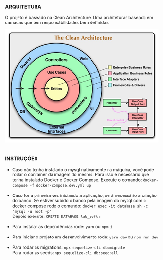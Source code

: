 <h3>ARQUITETURA</h3>
<p>O projeto é baseado na Clean Architecture. Uma architeturas baseada em camadas que tem responsábilidades bem definidas.</p>
<img src="assets/CleanArchitecture.jpg">
<br><br>
<h3> INSTRUÇÕES </h3>
<ul>
    <li> 
        Caso não tenha instalado o mysql nativamente na máquina, você pode rodar o container da imagem do mesmo. Para isso é necessário que tenha instalado Docker e Docker Compose. Execute o comando: 
        <code>docker-compose -f docker-compose.dev.yml up</code> 
    </li>
    <br>
    <li>
        Caso for a primeira vez iniciando a aplicação, será necessário a criação do banco.
        Se estiver subido o banco pela imagem do mysql com o docker compose rode o comando:
        <code>docker exec -it database sh -c "mysql -u root -p"</code> <br>
        Depois execute:
        <code>CREATE DATABASE lab_soft;</code> <br>
    </li>
    <br>
    <li>
        Para instalar as dependências rode:
        <code>yarn</code> ou <code>npm i</code>
    </li>
     <br>
    <li>
        Para iniciar o projeto em desenvolvimento rode:
        <code>yarn dev</code> ou <code>npm run dev</code>
    </li>
     <br>
    <li>
        Para rodar as migrations: <code>npx sequelize-cli db:migrate</code><br>
        Para rodar as seeds: <code>npx sequelize-cli db:seed:all</code>
    </li>
</ul>